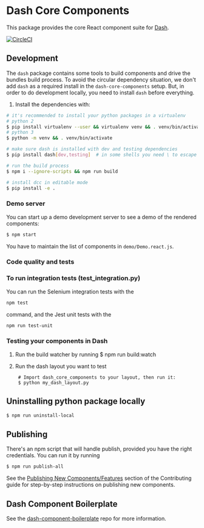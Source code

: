 # Dash Core Components

This package provides the core React component suite for [Dash][].

[![CircleCI](https://circleci.com/gh/plotly/dash-core-components.svg?style=svg)](https://circleci.com/gh/plotly/dash-core-components)

## Development

The `dash` package contains some tools to build components and drive the bundles build process.
To avoid the circular dependency situation, we don't add `dash` as a required install in the `dash-core-components` setup.
But, in order to do development locally, you need to install `dash` before everything.

1. Install the dependencies with:

```bash
# it's recommended to install your python packages in a virtualenv
# python 2
$ pip install virtualenv --user && virtualenv venv && . venv/bin/activate
# python 3
$ python -m venv && . venv/bin/activate

# make sure dash is installed with dev and testing dependencies
$ pip install dash[dev,testing]  # in some shells you need \ to escape []

# run the build process
$ npm i --ignore-scripts && npm run build

# install dcc in editable mode
$ pip install -e .
```

### Demo server

You can start up a demo development server to see a demo of the rendered
components:

```sh
$ npm start
```

You have to maintain the list of components in `demo/Demo.react.js`.

### Code quality and tests

### To run integration tests (test_integration.py)
You can run the Selenium integration tests with the
```sh
npm test
```
command, and the Jest unit tests with the
```sh
npm run test-unit
```

### Testing your components in Dash
1. Run the build watcher by running
        $ npm run build:watch

2. Run the dash layout you want to test

        # Import dash_core_components to your layout, then run it:
        $ python my_dash_layout.py

## Uninstalling python package locally

```sh
$ npm run uninstall-local
```

## Publishing

There's an npm script that will handle publish, provided you have the right credentials. You can run it by running

```sh
$ npm run publish-all
```

See the [Publishing New Components/Features](CONTRIBUTING.md#publishing-new-componentsfeatures) section of the Contributing guide for step-by-step instructions on publishing new components.

## Dash Component Boilerplate

See the [dash-component-boilerplate](https://github.com/plotly/dash-component-boilerplate) repo for more information.

[Dash]: https://plot.ly/dash
[Dash Component Boilerplate]: (https://github.com/plotly/dash-component-boilerplate)
[NPM package authors]: https://www.npmjs.com/package/dash-core-components/access
[PyPi]: https://pypi.python.org/pypi
